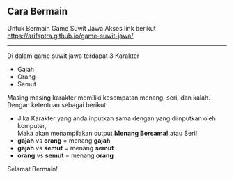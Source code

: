 ## Cara Bermain

Untuk Bermain Game Suwit Jawa Akses link berikut <br>
https://arifsptra.github.io/game-suwit-jawa/

---

Di dalam game suwit jawa terdapat 3 Karakter

- Gajah
- Orang
- Semut

Masing masing karakter memiliki kesempatan menang, seri, dan kalah.<br> Dengan ketentuan sebagai berikut:<br>

- Jika Karakter yang anda inputkan sama dengan yang diinputkan oleh komputer,<br>Maka akan menampilakan output **Menang Bersama!** atau Seri!<br>
- **gajah** vs **orang** = menang **gajah**<br>
- **gajah** vs **semut** = menang **semut**<br>
- **orang** vs **semut** = menang **orang**<br>

Selamat Bermain!
